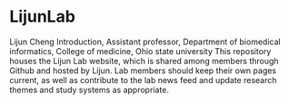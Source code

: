 # LijunLab
Lijun Cheng Introduction, Assistant professor, Department of biomedical informatics, College of medicine, Ohio state university
This repository houses the Lijun Lab website, which is shared among members through Github and hosted by Lijun.
Lab members should keep their own pages current, as well as contribute to the lab news feed and update research themes and study systems as appropriate.

